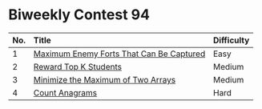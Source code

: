 # Biweekly Contest 94

| No. | Title | Difficulty
|:---|:---|:---|
| 1 | [Maximum Enemy Forts That Can Be Captured](https://leetcode.com/problems/maximum-enemy-forts-that-can-be-captured/) | Easy
| 2 | [Reward Top K Students](https://leetcode.com/problems/reward-top-k-students/) | Medium
| 3 | [Minimize the Maximum of Two Arrays](https://leetcode.com/problems/minimize-the-maximum-of-two-arrays/) | Medium
| 4 | [Count Anagrams](https://leetcode.com/problems/count-anagrams/) | Hard